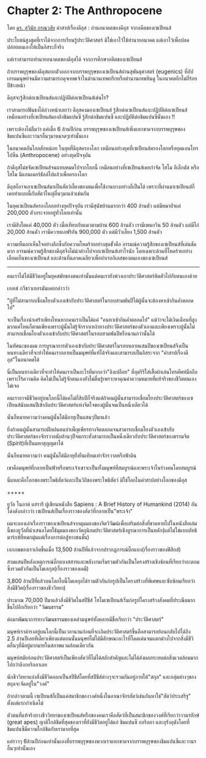 Chapter 2: The Anthropocene
===
โดย [ดร. สุวินัย ภรณวลัย](https://www.facebook.com/suvinaip/posts/2395884197115374?hc_location=ufi)
คำสาปเรื่องดีอุส : อ่านอนาคตของดีอุส จากอดีตของเซเปียนส์

ประโยชน์สูงสุดที่เราได้จากการเรียนรู้ประวัติศาสตร์ มิใช่เอาไว้ใช้ทำนายอนาคต แต่เอาไว้เพื่อปลดปล่อยตนเองให้เป็นอิสระก็จริง

แต่เราสามารถทำนายอนาคตของดีอุสได้ จากการศึกษาอดีตของเซเปียนส์

ถ้าบรรพบุรุษของดีอุสแยกตัวออกจากบรรพบุรุษของเซเปียนส์ผ่านสุพันธุศาสตร์ (eugenics) ที่อัปเกรดมนุษย์จนมีความสามารถดุจเทพเจ้าในตำนานเทพกรีกหรือตำนานเทพฮินดู ในอนาคตอีกไม่กี่ร้อยปีข้างหน้า

ดีอุสจะรู้สึกต่อเซเปียนส์และปฎิบัติต่อเซเปียนส์เช่นไร?

เราสามารถฟันธงได้ล่วงหน้าเลยว่า ดีอุสคงมองเซเปียนส์ รู้สึกต่อเซเปียนส์และปฏิบัติต่อเซเปียนส์
เหมือนอย่างที่เซเปียนส์มองลิงชิมแปนซี รู้สึกต่อชิมแปนซี และปฏิบัติต่อชิมแปนซีนั่นเอง !!

เพราะต้องไม่ลืมว่า แค่เมื่อ 6 ล้านปีก่อน บรรพบุรุษของเซเปียนส์เพิ่งแยกขาดจากบรรพบุรุษของชิมแปนซีและวานรอื่นๆมาหมาดๆเท่านั้นเอง

ในอนาคตอันไกลสักหน่อย ในยุคที่ดีอุสครองโลก เหมือนอย่างยุคที่เซเปียนส์ครองโลกหรือยุคแอนโทรโปซีน (Anthropocene) อย่างยุคปัจจุบัน

ถ้าดีอุสไม่ขจัดเซเปียนส์จนแทบหมดไปจากโลกนี้ เหมือนอย่างที่เซเปียนส์เคยกำจัด โฮโม อีเล็กตัส หรือโฮโม นีแอนเดอร์ธัลล์ไปแล้วเพื่อครองโลก

ดีอุสก็อาจเอาเซเปียนส์มาเป็นสัตว์เลี้ยงของตนเพื่อใช้งานบางอย่างก็เป็นได้ เพราะที่ผ่านมาเซเปียนส์ก็เคยทำแบบนี้กับสัตว์ใหญ่อื่นๆมาแล้วเช่นกัน

ในยุคเซเปียนส์ครองโลกอย่างยุคปัจจุบัน เรามีสุนัขบ้านมากกว่า 400 ล้านตัว แต่มีหมาป่าแค่ 200,000 ตัวกระจายอยู่ทั่วโลกเท่านั้น

เรามีสิงโตแค่ 40,000 ตัว เมื่อเทียบกับแมวตามบ้าน 600 ล้านตัว
เรามีเพนกวิน 50 ล้านตัว แต่มีไก่ 20,000 ล้านตัว
เรามีควายแอฟริกัน 900,000 ตัว แต่มีวัวเลี้ยง 1,500 ล้านตัว

ความเห็นอกเห็นใจอย่างลึกซึ้งกับความโหดร้ายอย่างสุดขั้วคือ อารมณ์ความรู้สึกของเซเปียนส์ที่เด่นชัดมาก
อารมณ์ความรู้สึกของดีอุสจึงไม่น่าต่างไปจากเซเปียนส์เท่าไรนัก โดยเฉพาะด้านที่โหดร้ายอย่างเลือดเย็นของเซเปียนส์ และด้านที่ฉลาดเฉลียวเพื่อบำเรอกิเลสของตนเองของเซเปียนส์

*******

คนเราไม่ได้มีชีวิตอยู่ในยุคสมัยของตนเท่านั้น​ แต่คนเรายังพ่วงเอาประวัติศาสตร์ติดตัวไปกับตนเองด้วย

เกอเธ่​ กวีชาวเยอรมันเคยกล่าวว่า

"ผู้ที่ไม่สามารถเชื่อมโยงตัวเองเข้ากับประวัติศาสตร์ในรอบสามพันปีได้​ ผู้นั้นจะต้องหาเช้ากินค่ำตลอดไป"

จะเป็นเรื่องน่าเศร้าเพียงไหน​หากคนเราเป็นได้แค่ "คนหาเช้ากินค่ำตลอดไป" แม้ว่าจะได้เงินเดือนที่สูงมากแค่ไหนก็ตาม​เพียงเพราะผู้นั้นไม่รู้จักรากเหง้าทางประวัติศาสตร์ของตัวเองและเพียงเพราะผู้นั้นไม่สามารถเชื่อมโยงตัวเองเข้ากับประวัติศาสตร์ในรอบสามพันปีหรือนานกว่านั้นได้

ในทัศนะของผม การบูรณาการตัวเองเข้ากับประวัติศาสตร์ในรอบหลายแสนปีของเซเปียนส์​ จึงเป็นหนทางเดียวที่จะทำให้คนเรากลายเป็นมนุษย์ที่แท้ได้จริงและสามารถเป็นอิสระจาก "คำสาปเรื่องดีอุส"ในอนาคตได้

นี่เป็นหนทางเดียวที่จะทำให้คนเราเป็นอะไรที่มากกว่า​"ลิงเปลือย" ที่อุตริ​ริใส่เสื้อผ้า​เล่นโทรศัพท์มือถือ​ เพราะไร้ความคิด​ คิดไม่เป็น​ ไม่รู้จักตนเอง​ยังไม่ตื่นรู้เพราะหาคุณค่าความหมายที่แท้จริงของชีวิตตนเองไม่เจอ

คนเราอาจมีชีวิตอยู่บนโลกนี้ได้แค่ไม่กี่สิบปีก็จริง​ แต่ถ้าคนผู้นั้นสามารถเชื่อมโยงประวัติศาสตร์ของเซเปียนส์นับแสนปี​เข้ากับประวัติศาสตร์แห่งจิตใจของผู้นั้นจนเป็นหนึ่งเดียวได้

นั่นก็หมายความว่าง​คนผู้นั้นได้มีอายุเป็นแสนๆปีมาแล้ว

ยิ่งถ้าคนผู้นั้นสามารถฝึกฝนตน​ บำเพ็ญเพียรทางจิต​ตลอดจนสามารถเชื่อมโยงตัวเองเข้ากับประวัติศาสตร์ของจักรวาลนับล้านๆปี​จนกระทั่งสามารถเป็นหนึ่งเดียวกับประวัติศาสตร์ของธรรมจิต​(Spirit)​ ที่เป็นมหาสุญญตาได้

นั่นก็หมายความว่า คนผู้นั้นได้มีอายุยั่งยืนเทียมเท่าจักรวาลหรือฟ้าดิน

เขาคือมนุษย์ที่กลายเป็นฟ้าหรือพระเจ้า​ เขาจะเป็นทั้งมนุษย์ที่สมบูรณ์และพระเจ้าในร่างคนโดยสมบูรณ์

นี่แหละคือโลกของพระโพธิสัตว์​และเป็นวิถีของพระโพธิสัตว์ มิใช่โลกในคำสาปอย่างโลกของดีอุส

+++++

ยูวัล โนอาห์​ แฮรารี​ ผู้เขียนหนังสือ​ Sapiens : A Brief History of​ ​Humankind (2014) อันโด่งดังกล่าวว่า​ เซเปียนส์เป็นเรื่องราวของสัตว์ที่กลายเป็น​"พระเจ้า"

ผมจะลองเล่าเรื่องราวของเซเปียนส์​จากมุมมองของจิตวิวัฒน์​เพื่อเสริมต่อสิ่งที่ขาดหายไปในหนังสือเล่มนี้ของยูวัล​ที่นำเสนอโดยใช้มุมมองของวัตถุนิยมประวัติศาสตร์เชิงบูรณาการเป็นหลัก​ (แต่ไม่ใช่แบบลัทธิมาร์กซ์ที่หมกมุ่นแต่เรื่องการต่อสู้ทางชนชั้น)

เอกภพของเราเกิดขึ้นเมื่อ​ 13,500 ล้านปีที่แล้วจากปรากฏการณ์บิ๊กแบ​ง​ (เรื่องราวของฟิสิกส์)

สามแสนปี​หลังเหตุการณ์บิ๊กแบ​ง​ สสารและพลังงานเริ่มรวมตัวกันเป็นโครงสร้างเชิงซ้อนที่เรียกว่า​อะตอม​ ซึ่งรวมตัวกันเป็นโมเลกุล​ (เรื่องราวของเคมี)

3,800 ล้านปีที่แล้ว​บนโลกใบนี้​ โมเลกุลได้รวมตัวกันก่อรูปเป็นโครงสร้างที่พิเศษและซับซ้อนเรียกว่า​ สิ่งมีชีวิต​ (เรื่องราวของชีววิทยา)

ประมาณ​ 70,000 ปีมาแล้ว​สิ่งมีชีวิตในสปีชีส์​ โฮโมเซเปียนส์​ เริ่มก่อรูปโครงสร้างสังคมที่ประณีตมากขึ้นไปอีก​เรียกว่า​ "วัฒนธรรม"

ต่อมาพัฒนาการทางวัฒนธรรมของเหล่ามนุษย์ทั้งหลายมีชื่อเรียกว่า​ "ประวัติศาสตร์"

มนุษย์เราดำรงอยู่บนโลกนี้เป็นเวลานานก่อนที่จะเกิดประวัติศาสตร์ขึ้น​ คือ​สามารถย้อนกลับไปได้ถึง​ 2.5 ล้านปีเลยทีเดียว​ เพียงแต่ตอนนั้นมนุษย์ไม่ได้มีลักษณะอะไรที่โดดเด่นจนแตกต่างไปจากสิ่งมีชีวิตอื่นๆที่มีอยู่มากมายในสภาพแวดล้อมเดียวกัน

มนุษย์สมัยก่อนประวัติศาสตร์​ เป็นเพียงสัตว์ที่ไม่ได้สลักสำคัญ​และไม่ได้ส่งผลกระทบต่อสิ่งแวดล้อมมากไปกว่าลิงกอริลลาเลย

นักชีววิทยาแบ่งสิ่งมีชีวิตออกเป็นสปีชีส์​โดยที่สปีชีส์ต่างๆจะรวมกันอยู่ภายใต้​"สกุล" และกลุ่มต่างๆของสกุลจะจัดอยู่ใน​"วงศ์"

ถ้ากล่าวตามนี้​ เซเปียนส์ก็เป็นแค่สมาชิกของวงศ์หนึ่งในอาณาจักรสัตว์เช่นกัน​ หาใช่​"สัตว์ประเสริฐ" ตั้งแต่แรกกำเนิดไม่

ตัวตนที่แท้จริงทางชีววิทยาของ​เซเปียนส์หรือของคนเราคือสัตว์ที่เป็นสมาชิกของวงศ์ที่เรียกว่า​วานรยักษ์​ (great apes)​ ญาติใกล้ชิดที่สุดของเราที่ยังมีชีวิตอยู่​ได้แก่​ ชิมแปนซี​ กอริลลา​ และอุรังอุตัง​ โดยที่ชิมแปนซีมีความใกล้ชิดกับเรามากที่สุด

แค่ราวๆ​ 6​ ล้านปีก่อนเท่านั้นเองที่บรรพบุรุษของพวกเรา​แยกขาดจากบรรพบุรุษของชิมแปนซีและวานรอื่นๆเท่านั้นเอง
<!--stackedit_data:
eyJoaXN0b3J5IjpbLTEzMTY4MjczNDddfQ==
-->